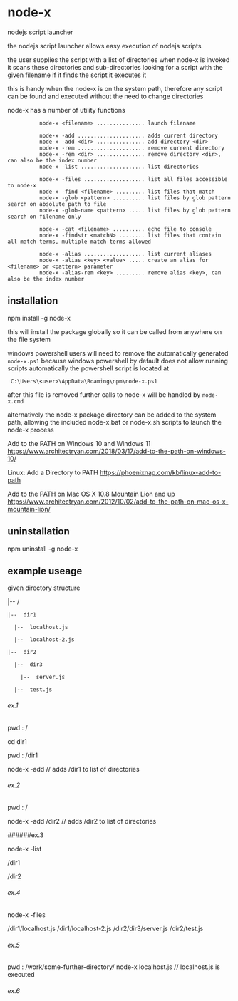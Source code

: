 # node-x
nodejs script launcher

the nodejs script launcher allows easy execution of nodejs scripts

the user supplies the script with a list of directories
when node-x is invoked it scans these directories and sub-directories looking for a script with the given filename
if it finds the script it executes it

this is handy when the node-x is on the system path, therefore any script can be found and executed without the need
to change directories

node-x has a number of utility functions

              node-x <filename> ............... launch filename
              
              node-x -add ..................... adds current directory
              node-x -add <dir> ............... add directory <dir>
              node-x -rem ..................... remove current directory
              node-x -rem <dir> ............... remove directory <dir>, can also be the index number
              node-x -list .................... list directories
              
              node-x -files ................... list all files accessible to node-x
              node-x -find <filename> ......... list files that match
              node-x -glob <pattern> .......... list files by glob pattern search on absolute path to file
              node-x -glob-name <pattern> ..... list files by glob pattern search on filename only
              
              node-x -cat <filename> .......... echo file to console
              node-x -findstr <matchN> ........ list files that contain all match terms, multiple match terms allowed
              
              node-x -alias ................... list current aliases
              node-x -alias <key> <value> ..... create an alias for <filename> or <pattern> parameter
              node-x -alias-rem <key> ......... remove alias <key>, can also be the index number



## installation

npm install -g node-x

this will install the package globally so it can be called from anywhere on the file system


windows powershell users will need to remove the automatically generated ` node-x.ps1 ` because
windows powershell by default does not allow running scripts automatically
the powershell script is located at

`  C:\Users\<user>\AppData\Roaming\npm\node-x.ps1  `

after this file is removed further calls to node-x will be handled by ` node-x.cmd `

alternatively the node-x package directory can be added to the system path, allowing the included
node-x.bat or node-x.sh scripts to launch the node-x process

Add to the PATH on Windows 10 and Windows 11 https://www.architectryan.com/2018/03/17/add-to-the-path-on-windows-10/

Linux: Add a Directory to PATH https://phoenixnap.com/kb/linux-add-to-path

Add to the PATH on Mac OS X 10.8 Mountain Lion and up https://www.architectryan.com/2012/10/02/add-to-the-path-on-mac-os-x-mountain-lion/



## uninstallation

npm uninstall -g node-x



## example useage

given directory structure

  |--  /
  
    |--  dir1
    
      |--  localhost.js
      
      |--  localhost-2.js
      
    |--  dir2
    
      |--  dir3
      
        |--  server.js
        
      |--  test.js
      
###### ex.1

pwd  : /

cd dir1

pwd  : /dir1

node-x -add    //  adds /dir1 to list of directories


###### ex.2

pwd  : /

node-x -add /dir2    //  adds /dir2 to list of directories

######ex.3

node-x -list

/dir1

/dir2

###### ex.4

node-x -files

/dir1/localhost.js
/dir1/localhost-2.js
/dir2/dir3/server.js
/dir2/test.js

###### ex.5

pwd  : /work/some-further-directory/
node-x localhost.js    //  localhost.js is executed

###### ex.6





